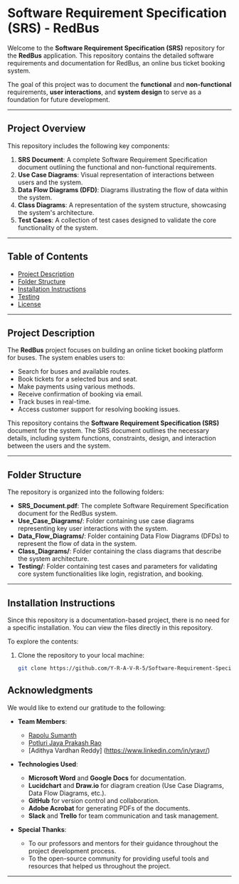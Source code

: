 # Software Requirement Specification (SRS) - RedBus

Welcome to the **Software Requirement Specification (SRS)** repository for the **RedBus** application. This repository contains the detailed software requirements and documentation for RedBus, an online bus ticket booking system. 

The goal of this project was to document the **functional** and **non-functional** requirements, **user interactions**, and **system design** to serve as a foundation for future development.

---

## Project Overview

This repository includes the following key components:
1. **SRS Document**: A complete Software Requirement Specification document outlining the functional and non-functional requirements.
2. **Use Case Diagrams**: Visual representation of interactions between users and the system.
3. **Data Flow Diagrams (DFD)**: Diagrams illustrating the flow of data within the system.
4. **Class Diagrams**: A representation of the system structure, showcasing the system's architecture.
5. **Test Cases**: A collection of test cases designed to validate the core functionality of the system.

---

## Table of Contents

- [Project Description](#project-description)
- [Folder Structure](#folder-structure)
- [Installation Instructions](#installation-instructions)
- [Testing](#testing)
- [License](#license)

---

## Project Description

The **RedBus** project focuses on building an online ticket booking platform for buses. The system enables users to:
- Search for buses and available routes.
- Book tickets for a selected bus and seat.
- Make payments using various methods.
- Receive confirmation of booking via email.
- Track buses in real-time.
- Access customer support for resolving booking issues.

This repository contains the **Software Requirement Specification (SRS)** document for the system. The SRS document outlines the necessary details, including system functions, constraints, design, and interaction between the users and the system.

---

## Folder Structure

The repository is organized into the following folders:

- **SRS_Document.pdf**: The complete Software Requirement Specification document for the RedBus system.
- **Use_Case_Diagrams/**: Folder containing use case diagrams representing key user interactions with the system.
- **Data_Flow_Diagrams/**: Folder containing Data Flow Diagrams (DFDs) to represent the flow of data in the system.
- **Class_Diagrams/**: Folder containing the class diagrams that describe the system architecture.
- **Testing/**: Folder containing test cases and parameters for validating core system functionalities like login, registration, and booking.

---

## Installation Instructions

Since this repository is a documentation-based project, there is no need for a specific installation. You can view the files directly in this repository.

To explore the contents:

1. Clone the repository to your local machine:
   ```bash
   git clone https://github.com/Y-R-A-V-R-5/Software-Requirement-Specification.git

## Acknowledgments

We would like to extend our gratitude to the following:

- **Team Members**:  
  - [Rapolu Sumanth](https://www.linkedin.com/in/sumanthrapolu/)  
  - [Potluri Jaya Prakash Rao](https://www.linkedin.com/in/jaya-prakash-rao-5bb284254/)  
  - [Adithya Vardhan Reddy] (https://www.linkedin.com/in/yravr/)

- **Technologies Used**:  
  - **Microsoft Word** and **Google Docs** for documentation.
  - **Lucidchart** and **Draw.io** for diagram creation (Use Case Diagrams, Data Flow Diagrams, etc.).
  - **GitHub** for version control and collaboration.
  - **Adobe Acrobat** for generating PDFs of the documents.
  - **Slack** and **Trello** for team communication and task management.
  
- **Special Thanks**:  
  - To our professors and mentors for their guidance throughout the project development process.
  - To the open-source community for providing useful tools and resources that helped us throughout the project.

---
